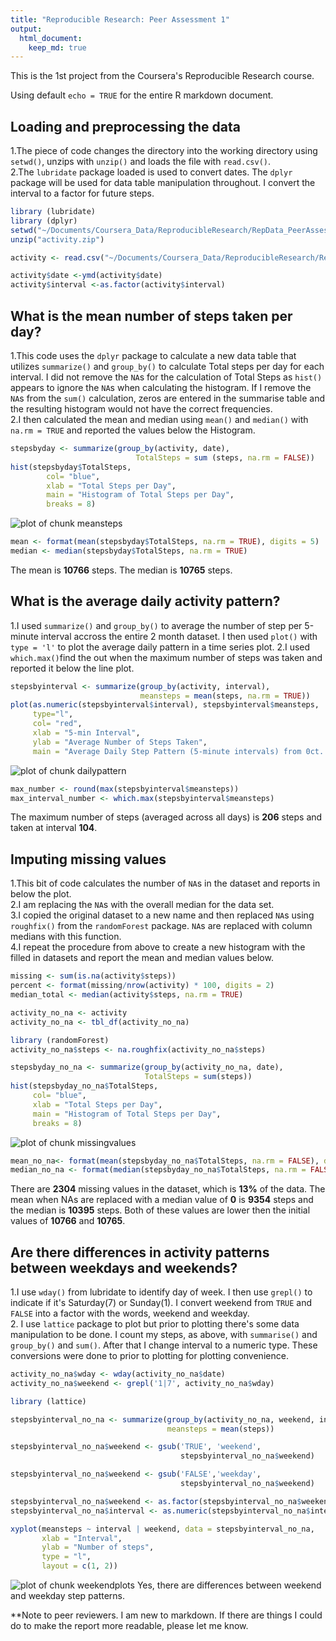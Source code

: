 ```yaml
---
title: "Reproducible Research: Peer Assessment 1"
output: 
  html_document:
    keep_md: true
---   
```

This is the 1st project from the Coursera's Reproducible Research course.  

Using default `echo = TRUE` for the entire R markdown document.

## Loading and preprocessing the data  
1.The piece of code changes the directory into the working directory using `setwd()`, unzips with `unzip()` and loads the file with `read.csv()`.  
2.The `lubridate` package loaded is used to convert dates.  The `dplyr` package will be used for data table manipulation throughout.  I convert the interval to a factor for future steps.  
  

```r
library (lubridate)
library (dplyr)  
setwd("~/Documents/Coursera_Data/ReproducibleResearch/RepData_PeerAssessment1")
unzip("activity.zip") 

activity <- read.csv("~/Documents/Coursera_Data/ReproducibleResearch/RepData_PeerAssessment1/activity.csv" )  

activity$date <-ymd(activity$date)  
activity$interval <-as.factor(activity$interval)  
```

## What is the mean number of steps taken per day?  

1.This code uses the `dplyr` package to calculate a new data table that utilizes
`summarize()` and `group_by()` to calculate Total steps per day for each interval.  I did not remove the `NA`s for the calculation of Total Steps as `hist()` appears to ignore the `NA`s when calculating the histogram.  If I remove the `NA`s from the `sum()` calculation, zeros are entered in the summarise table and the resulting histogram would not have the correct frequencies.  
2.I then calculated the mean and median using `mean()` and `median()` with `na.rm = TRUE` and reported the values below the Histogram.  


```r
stepsbyday <- summarize(group_by(activity, date),  
                            TotalSteps = sum (steps, na.rm = FALSE))
hist(stepsbyday$TotalSteps, 
        col= "blue",
        xlab = "Total Steps per Day", 
        main = "Histogram of Total Steps per Day",
        breaks = 8)  
```

![plot of chunk meansteps](figure/meansteps-1.png) 

```r
mean <- format(mean(stepsbyday$TotalSteps, na.rm = TRUE), digits = 5)  
median <- median(stepsbyday$TotalSteps, na.rm = TRUE)  
```
The mean is **10766** steps.  The median is **10765** steps.    

## What is the average daily activity pattern?  

1.I used `summarize()` and `group_by()` to average the number of step per 5-minute interval accross the entire 2 month dataset. I then used `plot()` with `type = 'l'` to plot the average daily pattern in a time series plot.
2.I used `which.max()`find the out when the maximum number of steps was taken and reported it below the line plot.  


```r
stepsbyinterval <- summarize(group_by(activity, interval), 
                             meansteps = mean(steps, na.rm = TRUE))
plot(as.numeric(stepsbyinterval$interval), stepsbyinterval$meansteps, 
     type="l",
     col= "red",
     xlab = "5-min Interval", 
     ylab = "Average Number of Steps Taken", 
     main = "Average Daily Step Pattern (5-minute intervals) from 0ct. to Nov. 2012")
```

![plot of chunk dailypattern](figure/dailypattern-1.png) 

```r
max_number <- round(max(stepsbyinterval$meansteps))  
max_interval_number <- which.max(stepsbyinterval$meansteps)  
```
The maximum number of steps (averaged across all days) is **206** steps and taken at interval **104**. 

## Imputing missing values  
1.This bit of code calculates the number of `NA`s in the dataset and reports in below the plot.  
2.I am replacing the `NA`s with the overall median for the data set.  
3.I copied the original dataset to a new name and then replaced `NA`s using `roughfix()` from the `randomForest` package.  `NA`s are replaced with column medians with this function.    
4.I repeat the procedure from above to create a new histogram with the filled in datasets and report the mean and median values below.  


```r
missing <- sum(is.na(activity$steps)) 
percent <- format(missing/nrow(activity) * 100, digits = 2)
median_total <- median(activity$steps, na.rm = TRUE)

activity_no_na <- activity
activity_no_na <- tbl_df(activity_no_na)

library (randomForest)
activity_no_na$steps <- na.roughfix(activity_no_na$steps)

stepsbyday_no_na <- summarize(group_by(activity_no_na, date), 
                              TotalSteps = sum(steps))
hist(stepsbyday_no_na$TotalSteps,
     col= "blue",
     xlab = "Total Steps per Day",
     main = "Histogram of Total Steps per Day",
     breaks = 8)  
```

![plot of chunk missingvalues](figure/missingvalues-1.png) 

```r
mean_no_na<- format(mean(stepsbyday_no_na$TotalSteps, na.rm = FALSE), digits = 4)
median_no_na <- format(median(stepsbyday_no_na$TotalSteps, na.rm = FALSE ), digits = 5)
```
There are **2304** missing values in the dataset, which is **13%** of the data.  The mean when NAs are replaced with a median value of **0** is **9354** steps and the median is **10395** steps.  Both of these values are lower then the initial values of **10766** and **10765**.     

## Are there differences in activity patterns between weekdays and weekends?
1.I use `wday()` from lubridate to identify day of week. I then use `grepl()` to indicate if it's Saturday(7) or Sunday(1).  I convert weekend from `TRUE` and `FALSE` into a factor with the words, weekend and weekday.  
2. I use `lattice` package to plot but prior to plotting there's some data manipulation to be done.  I count my steps, as above, with `summarise()` and `group_by()` and `sum()`.  After that I change interval to a numeric type.  These conversions were done to prior to plotting for plotting convenience.


```r
activity_no_na$wday <- wday(activity_no_na$date)
activity_no_na$weekend <- grepl('1|7', activity_no_na$wday)

library (lattice)

stepsbyinterval_no_na <- summarize(group_by(activity_no_na, weekend, interval), 
                                   meansteps = mean(steps))

stepsbyinterval_no_na$weekend <- gsub('TRUE', 'weekend', 
                                      stepsbyinterval_no_na$weekend)

stepsbyinterval_no_na$weekend <- gsub('FALSE','weekday', 
                                      stepsbyinterval_no_na$weekend)

stepsbyinterval_no_na$weekend <- as.factor(stepsbyinterval_no_na$weekend)
stepsbyinterval_no_na$interval <- as.numeric(stepsbyinterval_no_na$interval)

xyplot(meansteps ~ interval | weekend, data = stepsbyinterval_no_na, 
       xlab = "Interval", 
       ylab = "Number of steps", 
       type = "l",
       layout = c(1, 2))
```

![plot of chunk weekendplots](figure/weekendplots-1.png) 
Yes, there are differences between weekend and weekday step patterns.

**Note to peer reviewers.  I am new to markdown.  If there are things I could do to make the report more readable, please let me know.
